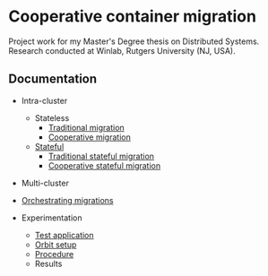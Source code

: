 # Cooperative container migration #

Project work for my Master's Degree thesis on Distributed Systems.  
Research conducted at Winlab, Rutgers University (NJ, USA).


## Documentation ##

- Intra-cluster
  - Stateless
    - [Traditional migration](docs/traditional%20migration.md)
    - [Cooperative migration](docs/cooperative%20migration.md)
  - [Stateful](docs/stateful%20migration.md)
    - [Traditional stateful migration](docs/traditional%20stateful%20migration.md)
    - [Cooperative stateful migration](docs/cooperative%20stateful%20migration.md)
- Multi-cluster

- [Orchestrating migrations](docs/orchestration.md)

- Experimentation
  - [Test application](docs/trafficgen.md)
  - [Orbit setup](docs/orbit_setup.md)
  - [Procedure](docs/experiments_procedure.md)
  - Results
